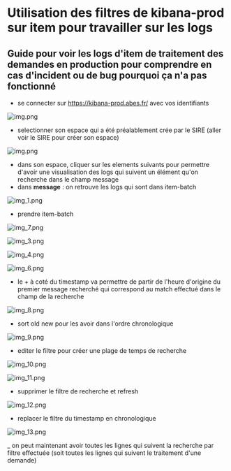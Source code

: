 # Utilisation des filtres de kibana-prod sur item pour travailler sur les logs

## Guide pour voir les logs d'item de traitement des demandes en production pour comprendre en cas d'incident ou de bug pourquoi ça n'a pas fonctionné

- se connecter sur https://kibana-prod.abes.fr/ avec vos identifiants

![img.png](documentation/img.png)

- selectionner son espace qui a été préalablement crée par le SIRE (aller voir le SIRE pour créer son espace)

![img.png](documentation/imgr.png)

- dans son espace, cliquer sur les elements suivants pour permettre d'avoir une visualisation des logs qui suivent un élément qu'on recherche dans le champ message
- dans **message** : on retrouve les logs qui sont dans item-batch

![img_1.png](documentation/img_1.png)

- prendre item-batch

![img_7.png](documentation/img_7.png)

![img_3.png](documentation/img_3.png)

![img_4.png](documentation/img_4.png)

![img_6.png](documentation/img_6.png)

- le + à coté du timestamp va permettre de partir de l'heure d'origine du premier message recherché qui correspond au match effectué dans le champ de la recherche

![img_8.png](documentation/img_8.png)

- sort old new pour les avoir dans l'ordre chronologique

![img_9.png](documentation/img_9.png)

- editer le filtre pour créer une plage de temps de recherche

![img_10.png](documentation/img_10.png)

![img_11.png](documentation/img_11.png)

- supprimer le filtre de recherche et refresh

![img_12.png](documentation/img_12.png)

- replacer le filtre du timestamp en chronologique

![img_13.png](documentation/img_13.png)

_ on peut maintenant avoir toutes les lignes qui suivent la recherche par filtre effectuée (soit toutes les lignes qui suivent le traitement d'une demande)